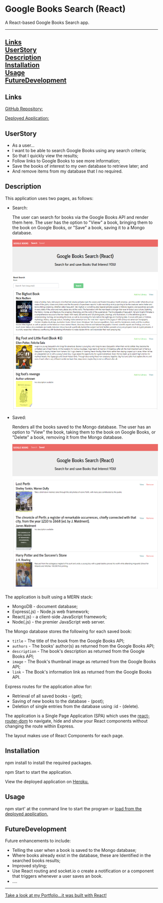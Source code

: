 # Google Books Search (React)
A React-based Google Books Search app.

---------------

[Links](#Links)
<br>
[UserStory](#UserStory)
<br>
[Description](#Description)
<br>
[Installation](#Installation)
<br>
[Usage](#Usage)
<br>
[FutureDevelopment](#FutureDevelopment)
<br>
---------------

## Links

[GitHub Repository:](https://github.com/RAMulc/googleBooksSearch)

[Deployed Application:](https://gooogleboookssearch.herokuapp.com/)

## **UserStory**

- As a user...
- I want to be able to search Google Books using any search criteria;
- So that I quickly view the results;
- Follow links to Google Books to see more information;
- Save the books of interest to my own database to retrieve later; and
- And remove items from my database that I no required.

## Description

This application uses two pages, as follows:

* Search:

  The user can search for books via the Google Books API and render them here. The user has the option to "View" a book, bringing them to the book on Google Books, or "Save" a book, saving it to a Mongo database.

  <img src="https://github.com/RAMulc/googleBooksSearch/blob/main/assets/img/Search.png" alt="Saved" style="zoom: 80%;" />

* Saved:

  Renders all the books saved to the Mongo database. The user has an option to "View" the book, taking them to the book on Google Books, or "Delete" a book, removing it from the Mongo database.

  <img src="https://github.com/RAMulc/googleBooksSearch/blob/main/assets/img/Saved.png" alt="Saved" style="zoom: 80%;" />

The application is built using a MERN stack:

- MongoDB - document database;
- Express(.js) - Node.js web framework;
- React(.js) - a client-side JavaScript framework;
- Node(.js) - the premier JavaScript web server.

The Mongo database stores the following for each saved book:

* `title` - The title of the book from the Google Books API;
* `authors` - The books' author(s) as returned from the Google Books API;
* `description` - The book's description as returned from the Google Books API;
* `image` - The Book's thumbnail image as returned from the Google Books API;
* `link` - The Book's information link as returned from the Google Books API.

Express routes for the application allow for:

- Retrieval of all saved books - (get);
- Saving of new books to the database - (post);
- Deletion of single entries from the database using :id - (delete).

The application is a Single Page Application (SPA)  which uses the [react-router-dom](https://github.com/reactjs/react-router) to navigate, hide and show your React components without changing the route within Express.

The layout makes use of React Components for each page. 

## Installation

npm install to install the required packages.

npm Start to start the application. 

View the deployed application on [Heroku.](https://gooogleboookssearch.herokuapp.com/)

## Usage

npm start' at the command line to start the program or [load from the deployed application.](https://gooogleboookssearch.herokuapp.com/)


## FutureDevelopment

Future enhancements to include:

- Telling the user when a book is saved to the Mongo database;
- Where books already exist in the database, these are Identified in the searched books results;
- Improved styling;
- Use React routing and socket.io o create a notification or a component that triggers whenever a user saves an book.
- ....

---------------

[Take a look at my Portfolio...it was built with React!](https://ramulc.github.io/ReactPortfolio/)


